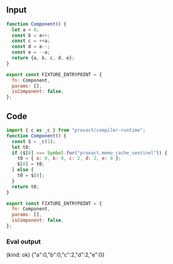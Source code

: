 
## Input

```javascript
function Component() {
  let a = 0;
  const b = a++;
  const c = ++a;
  const d = a--;
  const e = --a;
  return {a, b, c, d, e};
}

export const FIXTURE_ENTRYPOINT = {
  fn: Component,
  params: [],
  isComponent: false,
};

```

## Code

```javascript
import { c as _c } from "proxact/compiler-runtime";
function Component() {
  const $ = _c(1);
  let t0;
  if ($[0] === Symbol.for("proxact.memo_cache_sentinel")) {
    t0 = { a: 0, b: 0, c: 2, d: 2, e: 0 };
    $[0] = t0;
  } else {
    t0 = $[0];
  }
  return t0;
}

export const FIXTURE_ENTRYPOINT = {
  fn: Component,
  params: [],
  isComponent: false,
};

```
      
### Eval output
(kind: ok) {"a":0,"b":0,"c":2,"d":2,"e":0}